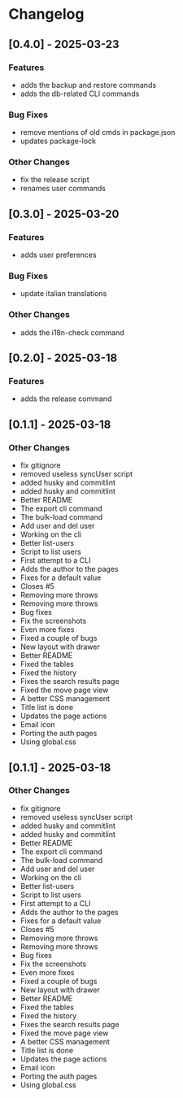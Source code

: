 # Changelog

## [0.4.0] - 2025-03-23

### Features

- adds the backup and restore commands
- adds the db-related CLI commands

### Bug Fixes

- remove mentions of old cmds in package.json
- updates package-lock

### Other Changes

- fix the release script
- renames user commands

## [0.3.0] - 2025-03-20

### Features

- adds user preferences

### Bug Fixes

- update italian translations

### Other Changes

- adds the i18n-check command

## [0.2.0] - 2025-03-18

### Features

- adds the release command

## [0.1.1] - 2025-03-18

### Other Changes

- fix gitignore
- removed useless syncUser script
- added husky and commitlint
- added husky and commitlint
- Better README
- The export cli command
- The bulk-load command
- Add user and del user
- Working on the cli
- Better list-users
- Script to list users
- First attempt to a CLI
- Adds the author to the pages
- Fixes for a default value
- Closes #5
- Removing more throws
- Removing more throws
- Bug fixes
- Fix the screenshots
- Even more fixes
- Fixed a couple of bugs
- New layout with drawer
- Better README
- Fixed the tables
- Fixed the history
- Fixes the search results page
- Fixed the move page view
- A better CSS management
- Title list is done
- Updates the page actions
- Email icon
- Porting the auth pages
- Using global.css

## [0.1.1] - 2025-03-18

### Other Changes

- fix gitignore
- removed useless syncUser script
- added husky and commitlint
- added husky and commitlint
- Better README
- The export cli command
- The bulk-load command
- Add user and del user
- Working on the cli
- Better list-users
- Script to list users
- First attempt to a CLI
- Adds the author to the pages
- Fixes for a default value
- Closes #5
- Removing more throws
- Removing more throws
- Bug fixes
- Fix the screenshots
- Even more fixes
- Fixed a couple of bugs
- New layout with drawer
- Better README
- Fixed the tables
- Fixed the history
- Fixes the search results page
- Fixed the move page view
- A better CSS management
- Title list is done
- Updates the page actions
- Email icon
- Porting the auth pages
- Using global.css

